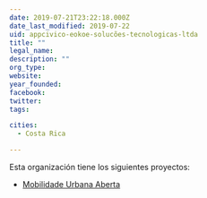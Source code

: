 ```yaml
---
date: 2019-07-21T23:22:18.000Z
date_last_modified: 2019-07-22
uid: appcivico-eokoe-solucões-tecnologicas-ltda
title: ""
legal_name: 
description: ""
org_type: 
website: 
year_founded: 
facebook: 
twitter: 
tags:

cities: 
  - Costa Rica

---
```


Esta organización tiene los siguientes proyectos:

- [Mobilidade Urbana Aberta](/i/mobilidade-urbana-aberta.html)
